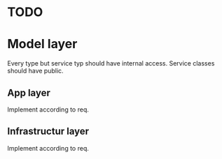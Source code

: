 # TODO

# Model layer

Every type but service typ should have internal access. Service
classes should have public.

## App layer

Implement according to req.

## Infrastructur layer 

Implement according to req.